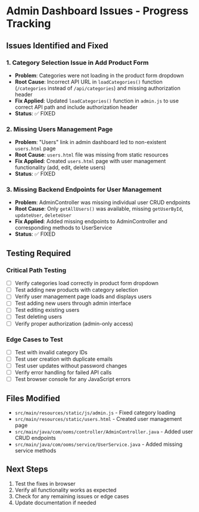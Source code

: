 # Admin Dashboard Issues - Progress Tracking

## Issues Identified and Fixed

### 1. Category Selection Issue in Add Product Form
- **Problem**: Categories were not loading in the product form dropdown
- **Root Cause**: Incorrect API URL in `loadCategories()` function (`/categories` instead of `/api/categories`) and missing authorization header
- **Fix Applied**: Updated `loadCategories()` function in `admin.js` to use correct API path and include authorization header
- **Status**: ✅ FIXED

### 2. Missing Users Management Page
- **Problem**: "Users" link in admin dashboard led to non-existent `users.html` page
- **Root Cause**: `users.html` file was missing from static resources
- **Fix Applied**: Created `users.html` page with user management functionality (add, edit, delete users)
- **Status**: ✅ FIXED

### 3. Missing Backend Endpoints for User Management
- **Problem**: AdminController was missing individual user CRUD endpoints
- **Root Cause**: Only `getAllUsers()` was available, missing `getUserById`, `updateUser`, `deleteUser`
- **Fix Applied**: Added missing endpoints to AdminController and corresponding methods to UserService
- **Status**: ✅ FIXED

## Testing Required

### Critical Path Testing
- [ ] Verify categories load correctly in product form dropdown
- [ ] Test adding new products with category selection
- [ ] Verify user management page loads and displays users
- [ ] Test adding new users through admin interface
- [ ] Test editing existing users
- [ ] Test deleting users
- [ ] Verify proper authorization (admin-only access)

### Edge Cases to Test
- [ ] Test with invalid category IDs
- [ ] Test user creation with duplicate emails
- [ ] Test user updates without password changes
- [ ] Verify error handling for failed API calls
- [ ] Test browser console for any JavaScript errors

## Files Modified
- `src/main/resources/static/js/admin.js` - Fixed category loading
- `src/main/resources/static/users.html` - Created user management page
- `src/main/java/com/ooms/controller/AdminController.java` - Added user CRUD endpoints
- `src/main/java/com/ooms/service/UserService.java` - Added missing service methods

## Next Steps
1. Test the fixes in browser
2. Verify all functionality works as expected
3. Check for any remaining issues or edge cases
4. Update documentation if needed
